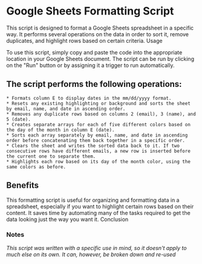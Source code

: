 #  Google Sheets Formatting Script

This script is designed to format a Google Sheets spreadsheet in a specific way. It performs several operations on the data in order to sort it, remove duplicates, and highlight rows based on certain criteria.
Usage

To use this script, simply copy and paste the code into the appropriate location in your Google Sheets document. The script can be run by clicking on the "Run" button or by assigning it a trigger to run automatically.


## The script performs the following operations:

    * Formats column E to display dates in the mm/dd/yyyy format.
    * Resets any existing highlighting or background and sorts the sheet by email, name, and date in ascending order.
    * Removes any duplicate rows based on columns 2 (email), 3 (name), and 5 (date).
    * Creates separate arrays for each of five different colors based on the day of the month in column E (date).
    * Sorts each array separately by email, name, and date in ascending order before concatenating them back together in a specific order.
    * Clears the sheet and writes the sorted data back to it. If two consecutive rows have different emails, a new row is inserted before the current one to separate them.
    * Highlights each row based on its day of the month color, using the same colors as before.

## Benefits

This formatting script is useful for organizing and formatting data in a spreadsheet, especially if you want to highlight certain rows based on their content. It saves time by automating many of the tasks required to get the data looking just the way you want it.
Conclusion

### Notes

*This script was written with a specific use in mind, so it doesn't apply to much else on its own.*
*It can, however, be broken down and re-used*

